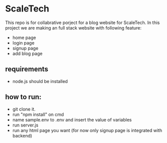 # ScaleTech

This repo is for collabrative porject for a blog website for ScaleTech. In this project we are making an full stack website with following feature:

 - home page
 - login page
 - signup page
 - add blog page

## requirements
- node.js should be installed 

## how to run:
- git clone it.
- run "npm install" on cmd
- name sample.env to .env and insert the value of variables
- run server.js
- run any html page you want (for now only signup page is integrated with backend)

